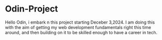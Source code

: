 # Odin-Project
Hello Odin, i embark n this project starting Deceber 3,2024. 
I am doing this with the aim of getting my web development fundamentals right this time around, 
and then building on it to be skilled enough to have a career in tech.
